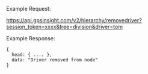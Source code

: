 Example Request:

https://api.gpsinsight.com/v2/hierarchy/removedriver?session_token=xxxx&tree=division&driver=tom

Example Response:

    {
      head: { .... },
      data: "Driver removed from node"
    }
